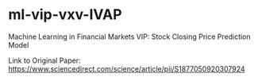 # ml-vip-vxv-IVAP
Machine Learning in Financial Markets VIP: Stock Closing Price Prediction Model

Link to Original Paper:
https://www.sciencedirect.com/science/article/pii/S1877050920307924
